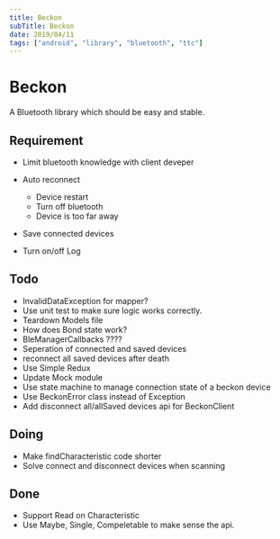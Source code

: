 ```yaml
---
title: Beckon
subTitle: Beckon
date: 2019/04/11
tags: ["android", "library", "bluetooth", "ttc"]
---
```


# Beckon

A Bluetooth library which should be easy and stable.

## Requirement

- Limit bluetooth knowledge with client deveper
- Auto reconnect <Support Bondable devices only>
  - Device restart
  - Turn off bluetooth
  - Device is too far away
- Save connected devices

- Turn on/off Log

## Todo

- InvalidDataException for mapper?
- Use unit test to make sure logic works correctly.
- Teardown Models file
- How does Bond state work?
- BleManagerCallbacks ????
- Seperation of connected and saved devices
- reconnect all saved devices after death
- Use Simple Redux
- Update Mock module
- Use state machine to manage connection state of a beckon device
- Use BeckonError class instead of Exception
- Add disconnect all/allSaved devices api for BeckonClient

## Doing

- Make findCharacteristic code shorter
- Solve connect and disconnect devices when scanning


## Done
- Support Read on Characteristic
- Use Maybe, Single, Compeletable to make sense the api.

